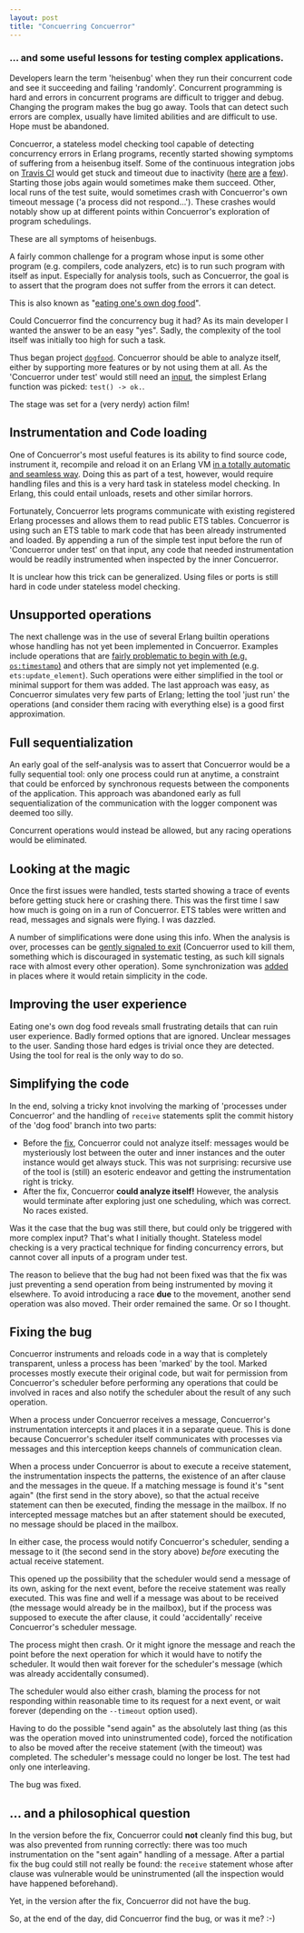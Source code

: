 ```yaml
---
layout: post
title: "Concuerring Concuerror"
---
```


### ... and some useful lessons for testing complex applications.

Developers learn the term 'heisenbug' when they run their concurrent
code and see it succeeding and failing 'randomly'. Concurrent
programming is hard and errors in concurrent programs are difficult to
trigger and debug. Changing the program makes the bug go away. Tools
that can detect such errors are complex, usually have limited
abilities and are difficult to use. Hope must be abandoned.

Concuerror, a stateless model checking tool capable of detecting
concurrency errors in Erlang programs, recently started showing
symptoms of suffering from a heisenbug itself. Some of the continuous
integration jobs on
[Travis CI](https://travis-ci.org/parapluu/Concuerror) would get stuck
and timeout due to inactivity
([here](https://travis-ci.org/parapluu/Concuerror/builds/286063501)
[are](https://travis-ci.org/parapluu/Concuerror/builds/286108892)
[a](https://travis-ci.org/parapluu/Concuerror/builds/286510470)
[few](https://travis-ci.org/parapluu/Concuerror/builds/286544528)).
Starting those jobs again would sometimes make them succeed. Other,
local runs of the test suite, would sometimes crash with Concuerror's
own timeout message ('a process did not respond...'). These crashes
would notably show up at different points within Concuerror's
exploration of program schedulings.

These are all symptoms of heisenbugs.

A fairly common challenge for a program whose input is some other
program (e.g. compilers, code analyzers, etc) is to run such program
with itself as input. Especially for analysis tools, such as
Concuerror, the goal is to assert that the program does not suffer
from the errors it can detect.

This is also known as
"[eating one's own dog food](https://en.wikipedia.org/wiki/Eating_your_own_dog_food)".

Could Concuerror find the concurrency bug it had? As its main
developer I wanted the answer to be an easy "yes". Sadly, the
complexity of the tool itself was initially too high for such a task.

Thus began project
[`dogfood`](https://github.com/aronisstav/Concuerror/tree/dogfood).
Concuerror should be able to analyze itself, either by supporting more
features or by not using them at all. As the 'Concuerror under test'
would still need an
[input](https://en.wikipedia.org/wiki/Turtles_all_the_way_down), the
simplest Erlang function was picked: `test() -> ok.`.

The stage was set for a (very nerdy) action film!

## Instrumentation and Code loading

One of Concuerror's most useful features is its ability to find source
code, instrument it, recompile and reload it on an Erlang VM
[in a totally automatic and seamless way](/#-is-it-really-that-simple).
Doing this as part of a test, however, would require handling files
and this is a very hard task in stateless model checking. In Erlang,
this could entail unloads, resets and other similar horrors.

Fortunately, Concuerror lets programs communicate with existing
registered Erlang processes and allows them to read public ETS
tables. Concuerror is using such an ETS table to mark code that has
been already instrumented and loaded. By appending a run of the simple
test input before the run of 'Concuerror under test' on that input,
any code that needed instrumentation would be readily instrumented
when inspected by the inner Concuerror.

It is unclear how this trick can be generalized. Using files or ports
is still hard in code under stateless model checking.

## Unsupported operations

The next challenge was in the use of several Erlang builtin operations
whose handling has not yet been implemented in Concuerror. Examples
include operations that are
[fairly problematic to begin with (e.g. `os:timestamp`)](/faq/#limitations)
and others that are simply not yet implemented
(e.g. `ets:update_element`). Such operations were either simplified in
the tool or minimal support for them was added. The last approach was
easy, as Concuerror simulates very few parts of Erlang; letting the
tool 'just run' the operations (and consider them racing with
everything else) is a good first approximation.

## Full sequentialization

An early goal of the self-analysis was to assert that Concuerror would
be a fully sequential tool: only one process could run at anytime, a
constraint that could be enforced by synchronous requests between the
components of the application. This approach was abandoned early as
full sequentialization of the communication with the logger component
was deemed too silly.

Concurrent operations would instead be allowed, but any racing
operations would be eliminated.

## Looking at the magic

Once the first issues were handled, tests started showing a trace of
events before getting stuck here or crashing there. This was the first
time I saw how much is going on in a run of Concuerror. ETS tables
were written and read, messages and signals were flying. I was
dazzled.

A number of simplifications were done using this info. When the
analysis is over, processes can be
[gently signaled to exit](https://github.com/parapluu/Concuerror/commit/cd55afb)
(Concuerror used to kill them, something which is discouraged in
systematic testing, as such kill signals race with almost every other
operation). Some synchronization was
[added](https://github.com/parapluu/Concuerror/commit/c20def7) in
places where it would retain simplicity in the code.

## Improving the user experience

Eating one's own dog food reveals small frustrating details that can
ruin user experience. Badly formed options that are ignored. Unclear
messages to the user. Sanding those hard edges is trivial once they
are detected. Using the tool for real is the only way to do so.

## Simplifying the code

In the end, solving a tricky knot involving the marking of 'processes
under Concuerror' and the handling of `receive` statements split the
commit history of the 'dog food' branch into two parts:

* Before the
  [fix](https://github.com/parapluu/Concuerror/commit/c1c641e),
  Concuerror could not analyze itself: messages would be mysteriously
  lost between the outer and inner instances and the outer instance
  would get always stuck. This was not surprising: recursive use of
  the tool is (still) an esoteric endeavor and getting the
  instrumentation right is tricky.
* After the fix, Concuerror **could analyze itself!** However, the
  analysis would terminate after exploring just one scheduling, which
  was correct. No races existed.
  
Was it the case that the bug was still there, but could only be
triggered with more complex input? That's what I initially
thought. Stateless model checking is a very practical technique for
finding concurrency errors, but cannot cover all inputs of a program
under test.

The reason to believe that the bug had not been fixed was that the fix
was just preventing a send operation from being instrumented by moving
it elsewhere. To avoid introducing a race **due** to the movement,
another send operation was also moved. Their order remained the
same. Or so I thought.

## Fixing the bug

Concuerror instruments and reloads code in a way that is completely
transparent, unless a process has been 'marked' by the tool. Marked
processes mostly execute their original code, but wait for permission
from Concuerror's scheduler before performing any operations that
could be involved in races and also notify the scheduler about the
result of any such operation.

When a process under Concuerror receives a message, Concuerror's
instrumentation intercepts it and places it in a separate queue. This
is done because Concuerror's scheduler itself communicates with
processes via messages and this interception keeps channels of
communication clean.
 
When a process under Concuerror is about to execute a receive
statement, the instrumentation inspects the patterns, the existence of
an after clause and the messages in the queue. If a matching message
is found it's "sent again" (the first send in the story above), so
that the actual receive statement can then be executed, finding the
message in the mailbox. If no intercepted message matches but an after
statement should be executed, no message should be placed in the
mailbox.

In either case, the process would notify Concuerror's scheduler,
sending a message to it (the second send in the story above) *before*
executing the actual receive statement.

This opened up the possibility that the scheduler would send a message
of its own, asking for the next event, before the receive statement
was really executed. This was fine and well if a message was about to
be received (the message would already be in the mailbox), but if the
process was supposed to execute the after clause, it could
'accidentally' receive Concuerror's scheduler message.

The process might then crash. Or it might ignore the message and reach
the point before the next operation for which it would have to notify
the scheduler. It would then wait forever for the scheduler's message
(which was already accidentally consumed).

The scheduler would also either crash, blaming the process for not
responding within reasonable time to its request for a next event, or
wait forever (depending on the `--timeout` option used).

Having to do the possible "send again" as the absolutely last thing
(as this was the operation moved into uninstrumented code), forced the
notification to also be moved after the receive statement (with the
timeout) was completed. The scheduler's message could no longer be
lost. The test had only one interleaving.

The bug was fixed.

## ... and a philosophical question

In the version before the fix, Concuerror could **not** cleanly find
this bug, but was also prevented from running correctly: there was too
much instrumentation on the "sent again" handling of a message. After
a partial fix the bug could still not really be found: the `receive`
statement whose after clause was vulnerable would be uninstrumented
(all the inspection would have happened beforehand).

Yet, in the version after the fix, Concuerror did not have the bug.

So, at the end of the day, did Concuerror find the bug, or was it me?
:-)
